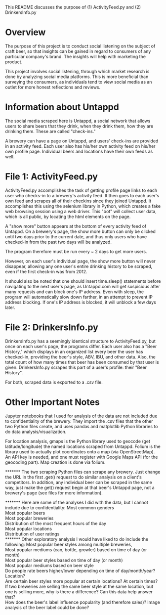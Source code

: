 This README discusses the purpose of (1) ActivityFeed.py and (2) DrinkersInfo.py

# Overview
The purpose of this project is to conduct social listening on the subject of craft beer,
so that insights can be gained in regard to consumers of any particular company's brand.
The insights will help with marketing the product.

This project involves social listening, through which market research is done by analyzing social media platforms.
This is more beneficial than surveying the consumers, as individuals tend to view
social media as an outlet for more honest reflections and reviews.

# Information about Untappd
The social media scraped here is Untappd, a social network that allows users to share beers
that they drink, when they drink them, how they are drinking them.
These are called "check-ins."

A brewery can have a page on Untappd, and users' check-ins are provided in an activity feed.
Each user also has his/her own activity feed on his/her own profile page.
Individual beers and locations have their own feeds as well.

# File 1: ActivityFeed.py
ActivityFeed.py accomplishes the task of getting profile page links to each user who checks-in to a brewery's activity feed.
It then goes to each user's own feed and scrapes all of their checkins since they joined Untappd.
It accomplishes this using the selenium library in Python, which creates a fake web browsing session using a web driver.
This "bot" will collect user data, which is all public, by locating the html elements on the page.

A "show more" button appears at the bottom of every activity feed of Untappd.
On a brewery's page, the show more button can only be clicked until two days prior to the current date, and thus
only users who have checked-in from the past two days will be analyzed.

The program therefore must be run every ~ 2 days to get more users.

However, on each user's individual page, the show more button will never disappear, allowing any one user's entire drinking history
to be scraped, even if the first check-in was from 2012.

It should also be noted that one should insert time.sleep() statements before navigating to the next user's page,
as Untappd.com will get suspicious after many requests and can block one's IP address. Even with sleep, the program
will automatically slow down farther, in an attempt to prevent IP address blocking.
If one's IP address is blocked, it will unblock a few days later.

# File 2: DrinkersInfo.py
DrinkersInfo.py has a seemingly identical structure to ActivityFeed.py, but once on each user's page, the programs differ.
Each user also has a "Beer History," which displays  in an organized list every beer the user has checked-in,
providing the beer's style, ABV, IBU, and other data.
Also, the total count of how many times that beer has been consumed by that user is given.
DrinkersInfo.py scrapes this part of a user's profile: their "Beer History".

For both, scraped data is exported to a .csv file.

# Other Important Notes
Jupyter notebooks that I used for analysis of the data are not included due to confidentiality of the brewery.
They import the .csv files that the other two Python files create, and uses pandas and matplotlib Python libraries
to do data analysis/visualization.

For location analysis, gmaps is the Python library used to geocode (get latitude/longitude) the named locations scraped from Untappd.
Folium is the library used to actually plot coordinates onto a map (via OpenStreetMap).
An API key is needed, and one must register with Google Maps API (for the geocoding part).
Map creation is done via folium.

******* The two scraping Python files can scrape any brewery. Just change the URL in the first .get()
request to do similar analysis on a client's competitors. In addition, any individual beer can be scraped in
the same way, just make the get() request begin at that beer's Untappd page, not a brewery's page (see files for more information).

******* Here are some of the analyses I did with the data, but I cannot include due to confidentiality:
Most common genders  
Most popular beers  
Most popular breweries  
Distribution of the most frequent hours of the day  
Most popular locations  
Distribution of user ratings  
******* Other exploratory analysis I would have liked to do include the following:
Most popular beer styles among multiple breweries,  
Most popular mediums (can, bottle, growler) based on time of day (or month)  
Most popular beer styles based on time of day (or month)  
Most popular mediums based on beer style  
Do people rate beers higher/lower depending on time of day/month/year? Location?  
Are certain beer styles more popular at certain locations? At certain times?  
If two breweries are selling the same beer style at the same location, but one is selling more, why is there a difference? Can this data help answer that?  
How does the beer's label influence popularity (and therefore sales)? Image analysis of the beer label could be done?  
